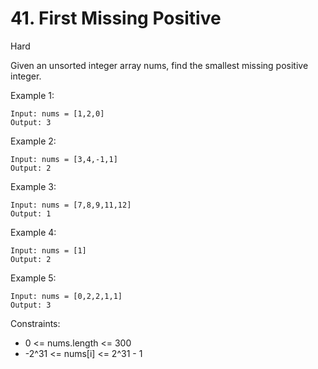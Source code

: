 # 41. First Missing Positive
Hard

Given an unsorted integer array nums, find the smallest 
missing positive integer.

Example 1:
```
Input: nums = [1,2,0]
Output: 3
```
Example 2:
```
Input: nums = [3,4,-1,1]
Output: 2
```
Example 3:
```
Input: nums = [7,8,9,11,12]
Output: 1
```
Example 4:
```
Input: nums = [1]
Output: 2
```
Example 5:
```
Input: nums = [0,2,2,1,1]
Output: 3
```
Constraints:
*  0 <= nums.length <= 300
* -2^31 <= nums[i] <= 2^31 - 1


